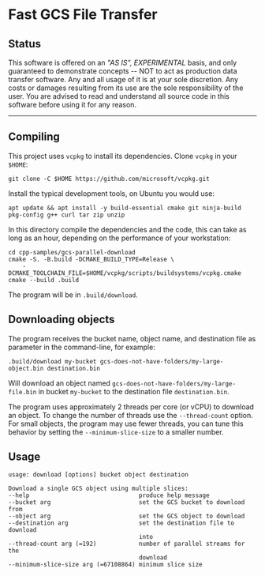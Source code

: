 # Fast GCS File Transfer

## Status

This software is offered on an _"AS IS", EXPERIMENTAL_ basis, and only guaranteed to demonstrate concepts -- NOT to act
as production data transfer software. Any and all usage of it is at your sole discretion. Any costs or damages resulting
from its use are the sole responsibility of the user. You are advised to read and understand all source code in this
software before using it for any reason.

---

## Compiling

This project uses `vcpkg` to install its dependencies. Clone `vcpkg` in your `$HOME`:

```shell
git clone -C $HOME https://github.com/microsoft/vcpkg.git
```

Install the typical development tools, on Ubuntu you would use:

```shell
apt update && apt install -y build-essential cmake git ninja-build pkg-config g++ curl tar zip unzip
```

In this directory compile the dependencies and the code, this can take as long as an hour, depending on the performance
of your workstation:

```shell
cd cpp-samples/gcs-parallel-download
cmake -S. -B.build -DCMAKE_BUILD_TYPE=Release \
    -DCMAKE_TOOLCHAIN_FILE=$HOME/vcpkg/scripts/buildsystems/vcpkg.cmake
cmake --build .build
```

The program will be in `.build/download`.

## Downloading objects

The program receives the bucket name, object name, and destination file as parameter in the command-line, for example:

```shell
.build/download my-bucket gcs-does-not-have-folders/my-large-object.bin destination.bin
```

Will download an object named `gcs-does-not-have-folders/my-large-file.bin` in bucket `my-bucket` to the destination
file `destination.bin`.

The program uses approximately 2 threads per core (or vCPU) to download an object. To change the number of threads use
the `--thread-count` option. For small objects, the program may use fewer threads, you can tune this behavior by setting
the `--minimum-slice-size` to a smaller number.

## Usage

```
usage: download [options] bucket object destination

Download a single GCS object using multiple slices:
--help                               produce help message
--bucket arg                         set the GCS bucket to download from
--object arg                         set the GCS object to download
--destination arg                    set the destination file to download
                                     into
--thread-count arg (=192)            number of parallel streams for the
                                     download
--minimum-slice-size arg (=67108864) minimum slice size
```
